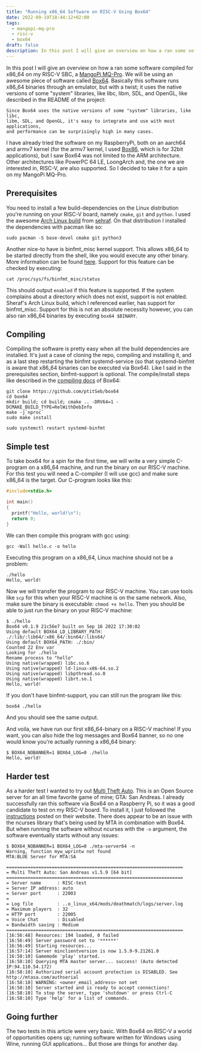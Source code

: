 ```yaml
---
title: "Running x86_64 Software on RISC-V Using Box64"
date: 2022-09-19T18:44:12+02:00
tags:
  - mangopi-mq-pro
  - risc-v
  - box64
draft: false
description: In this post I will give an overview on how a ran some software compiled for x86_64 on my RISC-V SBC, a MangoPi MQ-Pro. We will be using an awesome piece of software called Box64.
---
```

In this post I will give an overview on how a ran some software compiled for x86_64 on my RISC-V SBC, a [MangoPi MQ-Pro](https://mangopi.cc/mangopi_mqpro).
We will be using an awesome piece of software called [Box64](https://github.com/ptitSeb/box64/).
Basically this software runs x86_64 binaries through an emulator, but with a twist; it uses the native versions of some "system" libraries, like libc, libm, SDL, and OpenGL, like described in the README of the project:

```
Since Box64 uses the native versions of some "system" libraries, like libc,
libm, SDL, and OpenGL, it's easy to integrate and use with most applications,
and performance can be surprisingly high in many cases.
```

I have already tried the software on my RaspberryPi, both on an aarch64 and armv7 kernel (for the armv7 kernel, I used [Box86](https://github.com/ptitSeb/box86), which is for 32bit applications), but I saw Box64 was not limited to the ARM architecture. Other architectures like PowerPC 64 LE, LoongArch and, the one we are interested in, RISC-V, are also supported. So I decided to take it for a spin on my MangoPi MQ-Pro.

## Prerequisites

You need to install a few build-dependencies on the Linux distribution you're running on your RISC-V board, namely `cmake`, `git` and `python`.
I used the awesome [Arch Linux build](https://github.com/sehraf/riscv-arch-image-builder) from [sehraf](https://github.com/sehraf).
On that distribution I installed the dependencies with pacman like so:
```
sudo pacman -S base-devel cmake git python3
```
Another nice-to have is binfmt_misc kernel support. This allows x86_64 to be started directly from the shell, like you would execute any other binary.
More information can be found [here](https://docs.kernel.org/admin-guide/binfmt-misc.html).
Support for this feature can be checked by executing:
```
cat /proc/sys/fs/binfmt_misc/status
```
This should output `enabled` if this feature is supported.
If the system complains about a directory which does not exist, support is not enabled.
Sheraf's Arch Linux build, which I referenced earlier, has support for binfmt_misc.
Support for this is not an absolute necessity however, you can also ran x86_64 binaries by executing `box64 $BINARY`.

## Compiling

Compiling the software is pretty easy when all the build dependencies are installed.
It's just a case of cloning the repo, compiling and installing it, and as a last step restarting the binfmt systemd-service (so that systemd-binfmt is aware that x86_64 binaries can be executed via Box64).
Like I said in the prerequisites section, binfmt-support is optional.
The compile/install steps like described in the [compiling docs](https://github.com/ptitSeb/box64/blob/main/docs/COMPILE.md#for-risc-v) of Box64:
```
git clone https://github.com/ptitSeb/box64
cd box64
mkdir build; cd build; cmake .. -DRV64=1 -DCMAKE_BUILD_TYPE=RelWithDebInfo
make -j`nproc`
sudo make install

sudo systemctl restart systemd-binfmt
```

## Simple test

To take box64 for a spin for the first time, we will write a very simple C-program on a x86_64 machine, and run the binary on our RISC-V machine.
For this test you will need a C-compiler (I will use gcc) and make sure x86_64 is the target.
Our C-program looks like this:
``` hello.c
#include<stdio.h>

int main()
{
  printf("Hello, world!\n");
  return 0;
}

```

We can then compile this program with gcc using:
```
gcc -Wall hello.c -o hello
```

Executing this program on a x86_64, Linux machine should not be a problem:
```
./hello
Hello, world!
```

Now we will transfer the program to our RISC-V machine. You can use tools like `scp` for this when your RISC-V machine is on the same network.
Also, make sure the binary is executable: `chmod +x hello`.
Then you should be able to just run the binary on your RISC-V machine:
```
$ ./hello 
Box64 v0.1.9 21c56e7 built on Sep 16 2022 17:30:02
Using default BOX64_LD_LIBRARY_PATH: ./:lib/:lib64/:x86_64/:bin64/:libs64/
Using default BOX64_PATH: ./:bin/
Counted 22 Env var
Looking for ./hello
Rename process to "hello"
Using native(wrapped) libc.so.6
Using native(wrapped) ld-linux-x86-64.so.2
Using native(wrapped) libpthread.so.0
Using native(wrapped) librt.so.1
Hello, world!
```
If you don't have binfmt-support, you can still run the program like this:
```
box64 ./hello
```
And you should see the same output.

And voila, we have run our first x86_64-binary on a RISC-V machine!
If you want, you can also hide the log messages and Box64 banner, so no one would know you're actually running a x86_64 binary:
```
$ BOX64_NOBANNER=1 BOX64_LOG=0 ./hello 
Hello, world!
```

## Harder test

As a harder test I wanted to try out [Multi Theft Auto](https://multitheftauto.com/).
This is an Open Source server for an all time favorite game of mine; GTA: San Andreas.
I already successfully ran this software via Box64 on a Raspberry Pi, so it was a good candidate to test on my RISC-V board.
To install it, I just followed the [instructions](https://wiki.multitheftauto.com/wiki/Installing_and_Running_MTASA_Server_on_GNU_Linux#Installation_64_bit) posted on their website.
There does appear to be an issue with the ncurses library that's being used by MTA in combination with Box64.
But when running the software without ncurses with the `-n` argument, the software eventually starts without any issues:
```
$ BOX64_NOBANNER=1 BOX64_LOG=0 ./mta-server64 -n
Warning, function myw_wprintw not found
MTA:BLUE Server for MTA:SA

==================================================================
= Multi Theft Auto: San Andreas v1.5.9 [64 bit]
==================================================================
= Server name      : RISC-test
= Server IP address: auto
= Server port      : 22003
= 
= Log file         : ..o_linux_x64/mods/deathmatch/logs/server.log
= Maximum players  : 32
= HTTP port        : 22005
= Voice Chat       : Disabled
= Bandwidth saving : Medium
==================================================================
[16:56:48] Resources: 194 loaded, 0 failed
[16:56:49] Server password set to '******'
[16:56:49] Starting resources...
[16:57:14] Server minclientversion is now 1.5.9-9.21261.0
[16:58:10] Gamemode 'play' started.
[16:58:10] Querying MTA master server... success! (Auto detected IP:94.110.54.172)
[16:58:10] Authorized serial account protection is DISABLED. See http://mtasa.com/authserial
[16:58:10] WARNING: <owner_email_address> not set
[16:58:10] Server started and is ready to accept connections!
[16:58:10] To stop the server, type 'shutdown' or press Ctrl-C
[16:58:10] Type 'help' for a list of commands.
```

## Going further

The two tests in this article were very basic.
With Box64 on RISC-V a world of opportunities opens up; running software written for Windows using Wine, running GUI applications...
But those are things for another day.
